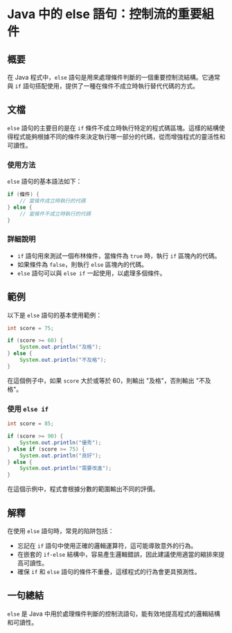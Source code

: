 <!--
Meta Description: # Java 中的 else 語句：控制流的重要組件 ## 概要 在 Java 程式中，`else` 語句是用來處理條件判斷的一個重要控制流結構。它通常與 `if` 語句搭配使用，提供了一種在條件不成立時執行替代代碼的方式。 ## 文檔 `else` 語句的主要目的是在 `if` 條件不成立時執行特...
Meta Keywords: else, java, score, system, out
-->

# Java 中的 else 語句：控制流的重要組件

## 概要
在 Java 程式中，`else` 語句是用來處理條件判斷的一個重要控制流結構。它通常與 `if` 語句搭配使用，提供了一種在條件不成立時執行替代代碼的方式。

## 文檔
`else` 語句的主要目的是在 `if` 條件不成立時執行特定的程式碼區塊。這樣的結構使得程式能夠根據不同的條件來決定執行哪一部分的代碼，從而增強程式的靈活性和可讀性。

### 使用方法
`else` 語句的基本語法如下：

```java
if (條件) {
    // 當條件成立時執行的代碼
} else {
    // 當條件不成立時執行的代碼
}
```

### 詳細說明
- `if` 語句用來測試一個布林條件，當條件為 `true` 時，執行 `if` 區塊內的代碼。
- 如果條件為 `false`，則執行 `else` 區塊內的代碼。
- `else` 語句可以與 `else if` 一起使用，以處理多個條件。

## 範例
以下是 `else` 語句的基本使用範例：

```java
int score = 75;

if (score >= 60) {
    System.out.println("及格");
} else {
    System.out.println("不及格");
}
```

在這個例子中，如果 `score` 大於或等於 60，則輸出 "及格"，否則輸出 "不及格"。

### 使用 `else if`
```java
int score = 85;

if (score >= 90) {
    System.out.println("優秀");
} else if (score >= 75) {
    System.out.println("良好");
} else {
    System.out.println("需要改進");
}
```

在這個示例中，程式會根據分數的範圍輸出不同的評價。

## 解釋
在使用 `else` 語句時，常見的陷阱包括：
- 忘記在 `if` 語句中使用正確的邏輯運算符，這可能導致意外的行為。
- 在嵌套的 `if-else` 結構中，容易產生邏輯錯誤，因此建議使用適當的縮排來提高可讀性。
- 確保 `if` 和 `else` 語句的條件不重疊，這樣程式的行為會更具預測性。

## 一句總結
`else` 是 Java 中用於處理條件判斷的控制流語句，能有效地提高程式的邏輯結構和可讀性。